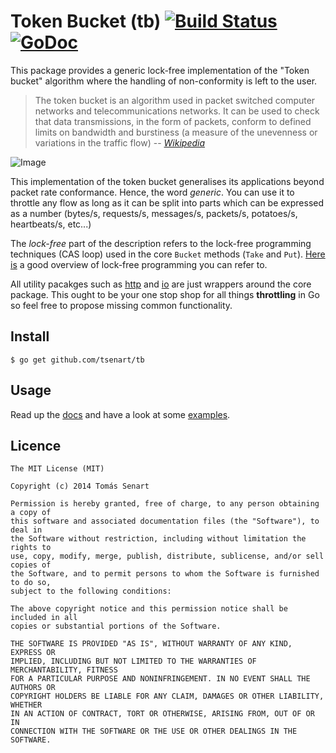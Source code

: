 # Token Bucket (tb) [![Build Status](https://drone.io/github.com/tsenart/tb/status.png)](https://drone.io/github.com/tsenart/tb/latest) [![GoDoc](https://godoc.org/github.com/tsenart/tb?status.png)](https://godoc.org/github.com/tsenart/tb)

This package provides a generic lock-free implementation of the "Token bucket"
algorithm where the handling of non-conformity is left to the user.


> The token bucket is an algorithm used in packet switched computer networks and telecommunications networks. It can be used to check that data transmissions, in the form of packets, conform to defined limits on bandwidth and burstiness (a measure of the unevenness or variations in the traffic flow)
-- <cite>[Wikipedia](http://en.wikipedia.org/wiki/Token_bucket)</cite>

![Image](https://dl.dropboxusercontent.com/u/83217940/bucket.gif)

This implementation of the token bucket generalises its applications beyond packet rate conformance. Hence, the word *generic*. You can use it to throttle any flow as long as it can be split into parts which can be expressed as a number (bytes/s, requests/s, messages/s, packets/s, potatoes/s, heartbeats/s, etc...)

The *lock-free* part of the description refers to the lock-free programming techniques (CAS loop) used in the core `Bucket` methods (`Take` and `Put`). [Here is](http://preshing.com/20120612/an-introduction-to-lock-free-programming/) a good overview of lock-free programming you can refer to.

All utility pacakges such as [http](http/) and [io](io/) are just wrappers around the core package.
This ought to be your one stop shop for all things **throttling** in Go so feel free to propose missing common functionality.



## Install
```shell
$ go get github.com/tsenart/tb
```

## Usage
Read up the [docs](https://godoc.org/github.com/tsenart/tb) and have a look at some [examples](examples/).

## Licence
```
The MIT License (MIT)

Copyright (c) 2014 Tomás Senart

Permission is hereby granted, free of charge, to any person obtaining a copy of
this software and associated documentation files (the "Software"), to deal in
the Software without restriction, including without limitation the rights to
use, copy, modify, merge, publish, distribute, sublicense, and/or sell copies of
the Software, and to permit persons to whom the Software is furnished to do so,
subject to the following conditions:

The above copyright notice and this permission notice shall be included in all
copies or substantial portions of the Software.

THE SOFTWARE IS PROVIDED "AS IS", WITHOUT WARRANTY OF ANY KIND, EXPRESS OR
IMPLIED, INCLUDING BUT NOT LIMITED TO THE WARRANTIES OF MERCHANTABILITY, FITNESS
FOR A PARTICULAR PURPOSE AND NONINFRINGEMENT. IN NO EVENT SHALL THE AUTHORS OR
COPYRIGHT HOLDERS BE LIABLE FOR ANY CLAIM, DAMAGES OR OTHER LIABILITY, WHETHER
IN AN ACTION OF CONTRACT, TORT OR OTHERWISE, ARISING FROM, OUT OF OR IN
CONNECTION WITH THE SOFTWARE OR THE USE OR OTHER DEALINGS IN THE SOFTWARE.
```
